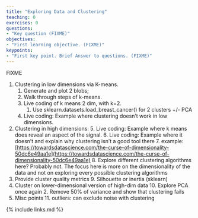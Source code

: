 ```yaml
---
title: "Exploring Data and Clustering"
teaching: 0
exercises: 0
questions:
- "Key question (FIXME)"
objectives:
- "First learning objective. (FIXME)"
keypoints:
- "First key point. Brief Answer to questions. (FIXME)"
---
```

FIXME

1. Clustering in low dimensions via K-means.
    1. Generate and plot 2 blobs;
    2. Walk through steps of k-means.
    3. Live coding of k means 2 dim, with k=2.
        1. Use sklearn.datasets.load_breast_cancer() for 2 clusters +/- PCA
    4. Live coding: Example where clustering doesn’t work in low dimensions.
2. Clustering in high dimensions:
    5. Live coding: Example where k means does reveal an aspect of the signal.
    6. Live coding: Example where it doesn’t  and explain why clustering isn’t a good tool there
    7. example: [https://towardsdatascience.com/the-curse-of-dimensionality-50dc6e49aa1e](https://towardsdatascience.com/the-curse-of-dimensionality-50dc6e49aa1e) 
    8. Explore different clustering algorithms here? Probably not. The focus here is more on the dimensionality of the data and not on exploring every possible clustering algorithms
3. Provide cluster quality metrics
    9. Silhouette or inertia (sklearn)
4. Cluster on lower-dimensional version of high-dim data
    10. Explore PCA once again
        2. Remove 50% of variance and show that clustering fails
5. Misc points
    11. outliers: can exclude noise with clustering


{% include links.md %}
